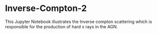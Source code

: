 # Inverse-Compton-2
This Jupyter Notebook illustrates the Inverse compton scattering which is responsible for the production of hard x rays in the AGN.
